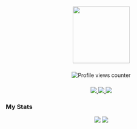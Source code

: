 <!-- Make it title -->

###

<div align="center">
  <a href="https://youtu.be/dQw4w9WgXcQ?si=UQfPUh0_ZBgZ8zfa" alt="ADARIYA profile picture">
    <img height="150" src="https://github.com/user-attachments/assets/58f495ff-c256-4c92-9816-f6994b6af248" />
  </a>
</div>

###

<div align="center">
  <img src="https://komarev.com/ghpvc/?username=adariya0" alt="Profile views counter"/>
</div>

###

<div align="center">
  <a href="https://www.instagram.com/adariya0">
    <img src="https://img.shields.io/badge/Instagram-%23E4405F.svg?style=for-the-badge&logo=Instagram&logoColor=white" />
  </a>
  <a href="https://www.linkedin.com/in/adrian-anugerah-m-a289a7282">
    <img src="https://img.shields.io/badge/linkedin-%230077B5.svg?style=for-the-badge&logo=linkedin&logoColor=white" />
  </a>
  <a href="https://x.com/adariya0">
    <img src="https://img.shields.io/badge/X-%23000000.svg?style=for-the-badge&logo=X&logoColor=white" />
  </a>
</div>

### My Stats

<div align="center">
  <picture>
    <source
      srcset="https://github-readme-stats.vercel.app/api?username=adariya0&show_icons=true&theme=dark&hide_border=true"
      media="(prefers-color-scheme: dark)"
    />
    <source
      srcset="https://github-readme-stats.vercel.app/api?username=adariya0&show_icons=true&hide_border=true"
      media="(prefers-color-scheme: light), (prefers-color-scheme: no-preference)"
    />
    <img src="https://github-readme-stats.vercel.app/api?username=anuraghazra&show_icons=true" />
  </picture>
  <picture>
    <source
      srcset="https://github-readme-stats.vercel.app/api/top-langs/?username=adariya0&show_icons=true&theme=dark&hide_border=true"
      media="(prefers-color-scheme: dark)"
    />
    <source
      srcset="https://github-readme-stats.vercel.app/api/top-langs/?username=adariya0&show_icons=true&hide_border=true"
      media="(prefers-color-scheme: light), (prefers-color-scheme: no-preference)"
    />
    <img src="https://github-readme-stats.vercel.app/api?username=anuraghazra&show_icons=true" />
  </picture>
</div>

###
